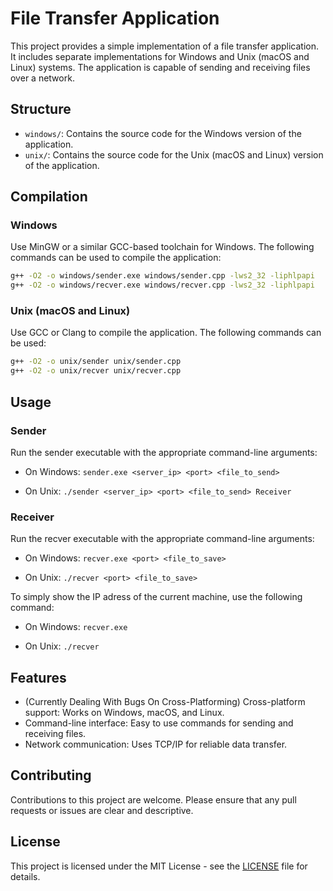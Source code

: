 # File Transfer Application

This project provides a simple implementation of a file transfer application. It includes separate implementations for Windows and Unix (macOS and Linux) systems. The application is capable of sending and receiving files over a network.

## Structure

- `windows/`: Contains the source code for the Windows version of the application.
- `unix/`: Contains the source code for the Unix (macOS and Linux) version of the application.

## Compilation

### Windows

Use MinGW or a similar GCC-based toolchain for Windows. The following commands can be used to compile the application:

```bash
g++ -O2 -o windows/sender.exe windows/sender.cpp -lws2_32 -liphlpapi
g++ -O2 -o windows/recver.exe windows/recver.cpp -lws2_32 -liphlpapi
```

### Unix (macOS and Linux)
Use GCC or Clang to compile the application. The following commands can be used:
```bash
g++ -O2 -o unix/sender unix/sender.cpp
g++ -O2 -o unix/recver unix/recver.cpp
```

## Usage

### Sender
Run the sender executable with the appropriate command-line arguments:

+ On Windows: ```sender.exe <server_ip> <port> <file_to_send>```

+ On Unix: ```./sender <server_ip> <port> <file_to_send>
Receiver```

### Receiver
Run the recver executable with the appropriate command-line arguments:

+ On Windows: ```recver.exe <port> <file_to_save>```

+ On Unix: ```./recver <port> <file_to_save>```

To simply show the IP adress of the current machine, use the following command:

+ On Windows: ```recver.exe```

+ On Unix: ```./recver```

## Features

+ (Currently Dealing With Bugs On Cross-Platforming) Cross-platform support: Works on Windows, macOS, and Linux.
+ Command-line interface: Easy to use commands for sending and receiving files.
+ Network communication: Uses TCP/IP for reliable data transfer.

## Contributing

Contributions to this project are welcome. Please ensure that any pull requests or issues are clear and descriptive.

## License

This project is licensed under the MIT License - see the [LICENSE](LICENSE) file for details.